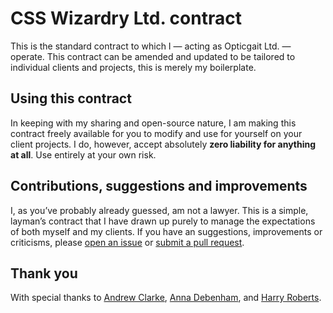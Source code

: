 # CSS Wizardry Ltd. contract

This is the standard contract to which I — acting as Opticgait Ltd. — operate.
This contract can be amended and updated to be tailored to individual clients
and projects, this is merely my boilerplate.

## Using this contract

In keeping with my sharing and open-source nature, I am making this contract
freely available for you to modify and use for yourself on your client projects.
I do, however, accept absolutely **zero liability for anything at all**. Use
entirely at your own risk.

## Contributions, suggestions and improvements

I, as you’ve probably already guessed, am not a lawyer. This is a simple,
layman’s contract that I have drawn up purely to manage the expectations of both
myself and my clients. If you have an suggestions, improvements or criticisms,
please [open an issue](https://github.com/tbartels/Contract/issues) or
[submit a pull request](https://github.com/tbartels/Contract/pulls).

## Thank you

With special thanks to [Andrew Clarke](https://twitter.com/Malarkey), [Anna
Debenham](https://twitter.com/anna_debenham), and [Harry
Roberts](https://github.com/csswizardry).
